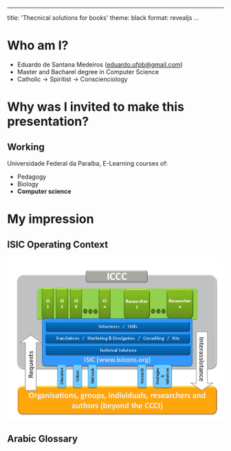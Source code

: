 
---
title: 'Thecnical solutions for books'
theme: black
format:
  revealjs
...

# Who am I?

- Eduardo de Santana Medeiros (eduardo.ufpb@gmail.com)
- Master and Bacharel degree in Computer Science
- Catholic -> Spiritist -> Conscienciology

# Why was I invited to make this presentation?

## Working

Universidade Federal da Paraíba, E-Learning courses of:

- Pedagogy
- Biology 
- **Computer science**

# My impression


## ISIC Operating Context

![](img/ISIC-Operating-Context.png)

## Arabic Glossary


